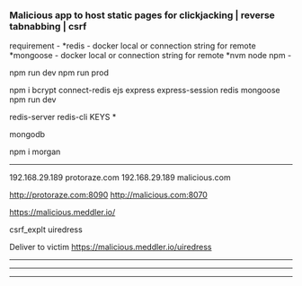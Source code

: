 ### Malicious app to host static pages for clickjacking | reverse tabnabbing | csrf

requirement - 
*redis        - docker local or connection string for remote
*mongoose     - docker local or connection string for remote
*nvm node npm - 

npm run dev
npm run prod

npm i bcrypt connect-redis ejs express express-session redis mongoose
npm run dev

redis-server 
redis-cli KEYS \* 

mongodb


npm i morgan


---------------------------------------------------------------------------------------------------------

192.168.29.189 protoraze.com
192.168.29.189 malicious.com

http://protoraze.com:8090
http://malicious.com:8070

https://malicious.meddler.io/

csrf_explt
uiredress


Deliver to victim
https://malicious.meddler.io/uiredress 

---------------------------------------------------------------------------------------------------------

---------------------------------------------------------------------------------------------------------

---------------------------------------------------------------------------------------------------------

